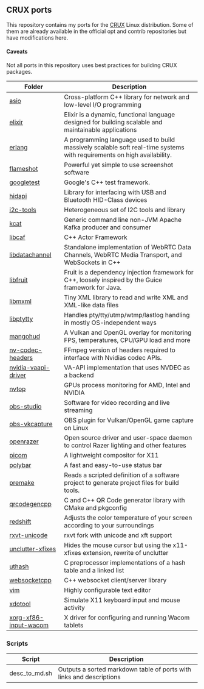 ## CRUX ports

This repository contains my ports for the [CRUX](https://crux.nu/) Linux distribution.
Some of them are already available in the official opt and contrib repositories but have modifications here.

#### Caveats

Not all ports in this repository uses best practices for building CRUX packages.


| Folder | Description |
|--------|-------------|
| [asio](https://think-async.com/Asio) | Cross-platform C++ library for network and low-level I/O programming |
| [elixir](http://elixir-lang.org/) | Elixir is a dynamic, functional language designed for building scalable and maintainable applications |
| [erlang](https://www.erlang.org) | A programming language used to build massively scalable soft real-time systems with requirements on high availability. |
| [flameshot](https://flameshot.org/) | Powerful yet simple to use screenshot software |
| [googletest](https://github.com/google/googletest) | Google's C++ test framework. |
| [hidapi](https://github.com/libusb/hidapi) | Library for interfacing with USB and Bluetooth HID-Class devices |
| [i2c-tools](https://mirrors.edge.kernel.org/pub/software/utils/i2c-tools) | Heterogeneous set of I2C tools and library |
| [kcat](https://github.com/edenhill/kcat) | Generic command line non-JVM Apache Kafka producer and consumer |
| [libcaf](https://actor-framework.readthedocs.io/) | C++ Actor Framework |
| [libdatachannel](https://libdatachannel.org/) | Standalone implementation of WebRTC Data Channels, WebRTC Media Transport, and WebSockets in C++ |
| [libfruit](https://github.com/google/fruit/wiki) | Fruit is a dependency injection framework for C++, loosely inspired by the Guice framework for Java. |
| [libmxml](http://michaelrsweet.github.io/mxml/index.html) | Tiny XML library to read and write XML and XML-like data files |
| [libptytty](http://software.schmorp.de/pkg/libptytty.html) | Handles pty/tty/utmp/wtmp/lastlog handling in mostly OS-independent ways |
| [mangohud](https://github.com/flightlessmango/MangoHud) | A Vulkan and OpenGL overlay for monitoring FPS, temperatures, CPU/GPU load and more |
| [nv-codec-headers](https://github.com/FFmpeg/nv-codec-headers) | FFmpeg version of headers required to interface with Nvidias codec APIs. |
| [nvidia-vaapi-driver](https://github.com/elFarto/nvidia-vaapi-driver) | VA-API implementation that uses NVDEC as a backend |
| [nvtop](https://github.com/Syllo/nvtop) | GPUs process monitoring for AMD, Intel and NVIDIA |
| [obs-studio](https://obsproject.com/) | Software for video recording and live streaming |
| [obs-vkcapture](https://github.com/nowrep/obs-vkcapture) | OBS plugin for Vulkan/OpenGL game capture on Linux |
| [openrazer](https://openrazer.github.io/) | Open source driver and user-space daemon to control Razer lighting and other features |
| [picom](https://github.com/yshui/picom) | A lightweight compositor for X11 |
| [polybar](https://github.com/jaagr/polybar) | A fast and easy-to-use status bar |
| [premake](https://premake.github.io/) | Reads a scripted definition of a software project to generate project files for build tools. |
| [qrcodegencpp](https://github.com/nayuki/QR-Code-generator) | C and C++ QR Code generator library with CMake and pkgconfig |
| [redshift](https://github.com/jonls/redshift) | Adjusts the color temperature of your screen according to your surroundings |
| [rxvt-unicode](http://software.schmorp.de/#rxvt-unicode) | rxvt fork with unicode and xft support |
| [unclutter-xfixes](https://github.com/Airblader/unclutter-xfixes/) | Hides the mouse cursor but using the x11-xfixes extension, rewrite of unclutter |
| [uthash](https://troydhanson.github.io/uthash/) | C preprocessor implementations of a hash table and a linked list |
| [websocketcpp](https://www.zaphoyd.com/projects/websocketpp/) | C++ websocket client/server library |
| [vim](http://www.vim.org/) | Highly configurable text editor |
| [xdotool](https://www.semicomplete.com/projects/xdotool/) | Simulate X11 keyboard input and mouse activity |
| [xorg-xf86-input-wacom](https://github.com/linuxwacom/xf86-input-wacom) | X driver for configuring and running Wacom tablets |

### Scripts

| Script | Description |
|--------|-------------|
| desc_to_md.sh | Outputs a sorted markdown table of ports with links and descriptions |
